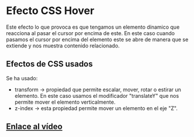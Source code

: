
# Efecto CSS Hover

Este efecto lo que provoca es que tengamos un elemento dínamico que reacciona al pasar el cursor por encima de este. En este caso cuando pasamos el cursor por encima del elemento este se abre de manera que se extiende y nos muestra contenido relacionado.


## Efectos de CSS usados

Se ha usado:
- transform -> propiedad que permite escalar, mover, rotar o estirar un elemento. En este caso usamos el modificador "translateY" que nos permite mover el elemento verticalmente.
- z-index -> esta propiedad permite mover un elemento en el eje "Z".



## [Enlace al vídeo](https://youtu.be/EZqhWu8GJ6U)